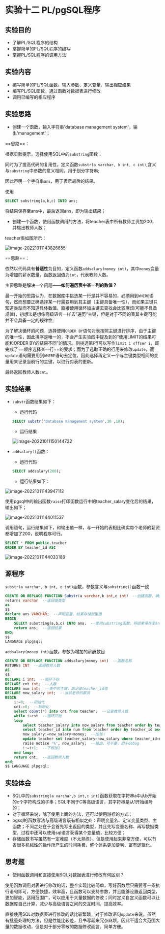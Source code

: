 # 实验十二 PL/pgSQL程序



## 实验目的

- 了解PL/SQL程序的结构
- 掌握简单的PL/SQL程序的编写
- 掌握PL/SQL程序的调用方法

## 实验内容

- 编写简单的PL/SQL函数，输入参数、定义变量、输出相应结果
- 编写PL/SQL函数，通过函数对数据表进行修改
- 调用已编写的相应程序

## 实验思路

- 创建一个函数，输入字符串'database management system'，输出'management'；

==思路==：

根据实验提示，选择使用SQL中的`substring`函数；

同时为了提高代码的复用性，定义函数`substr(a varchar, b int, c int)`,含义与`substring`中参数的意义相同，用于划分字符串;

因此声明一个字符串`ans`，用于表示最后的结果。

使用

```sql
SELECT substring(a,b,c) INTO ans; 
```

将结果保存至ans中，最后返回ans，即为输出结果；



- 创建一个函数，使用函数调用的方法，将teacher表中所有教师工资加200，并输出教师人数；

teacher表如图所示：

![image-20221011143826655](https://noteimg-12138.oss-cn-beijing.aliyuncs.com/img/202210111438896.png)

==思路==：

依然以代码具有**普适性**为目的，定义函数`addsalary(money int)`，其中`money`变量为增加的薪水数量，函数返回值为`int`，代表教师人数。

主要思路是解决一个问题——**如何遍历表中某一列的数值？**

最一开始的思路认为，在数据库中挑选某一行是并不容易的，必须用到`WHERE`语句，然而想要正确选择某一行需要用到其主键（主键具备唯一性），而如果主键只知道类型而不知道具体数值，直接使用循环加主键去查找会比较麻烦(可能不具备规律)，初想法是想像高级语言一样去”遍历“主键，但是对于不同的表其主键可能并不会具备一定的规律性;

为了解决循环的问题，选择使用`ORDER BY`语句对表按照主键进行排序，由于主键的唯一性，因此排序是唯一的，不会产生实验四中提及到的“使用LIMIT的结果可能和ORDER BY的结果不同”的情况。则挑选第i行可以写作`limit 1 offser i`，即完成了==顺序选择某一行==的要求；而为了选取正确的行用来修改`update`，而`update`语句需要用到`WHERE`语句去定位，因此选择再定义一个与主键类型相同的变量用来记录当前行的主键，以进行对表的更新。

最终返回教师人数`cnt`。

## 实验结果

- `substr`函数结果如下：

  - 运行代码

  ```sql
  SELECT substr('database management system',10 ,10); 
  ```

  - 运行结果

  ![image-20221011150144722](https://noteimg-12138.oss-cn-beijing.aliyuncs.com/img/202210111501822.png)

- `addsalary()`函数：

  - 运行代码

  ```sql
  SELECT addsalary(200);
  ```

  

  - 运行结果如下：

![image-20221011143947112](https://noteimg-12138.oss-cn-beijing.aliyuncs.com/img/202210111439206.png)

​			使用pgsql中的输出函数`raise`打印函数运行中的teacher_salary变化后的结果，输出如下；

![image-20221011144011537](https://noteimg-12138.oss-cn-beijing.aliyuncs.com/img/202210111440696.png)

​			调用语句，运行结果如下，和输出值一样，与一开始的表相比确实每个老师的薪资都增加了200，说明程序可行。	

```sql
SELECT * FROM public.teacher
ORDER BY teacher_id ASC 
```



![image-20221011144033188](https://noteimg-12138.oss-cn-beijing.aliyuncs.com/img/202210111441010.png)

## 源程序

`substr(a varchar, b int, c int)`函数，参数含义与`substring()`函数一致

```SQL
CREATE OR REPLACE FUNCTION Substr(a varchar,b int,c int)  --创建函数，确定参数类型 
returns varchar  --返回值类型
as
$$
declare ans VARCHAR;  --声明变量，结果存储到里面
BEGIN
 	SELECT substring(a,b,c) INTO ans;  --使用substring函数，将结果保存至ans中
 	return ans;  --返回结果
END;
$$
LANGUAGE plpgsql;
```

`addsalary(money int)`函数，参数为增加的薪酬数目

```sql
CREATE OR REPLACE FUNCTION addsalary(money int)  --函数名称
RETURNS INT  --返回教师人数
AS
$$
DECLARE i int;  --循环下标
DECLARE cnt int;  --人数
DECLARE num int;  --表中的主键，即记录teacher_id值
DECLARE now_salary int;  --当前老师的薪资
BEGIN
	i:=0;  --初始化
	cnt:=0;  --初始化
	select count(*) into cnt from teacher;  --记录教师人数
	while i<cnt  --循环开始
	loop
		select teacher_salary into now_salary from teacher order by teacher_id asc limit 1 offset i;  --选择按照teacher_id升序排序的第i个人的薪资
		select teacher_id into num from teacher order by teacher_id asc limit 1 offset i;  --记录当前的主键值，即第i个人的teacher_id
		now_salary:=now_salary+money;  --加钱！
	    update teacher set teacher_salary=now_salary where teacher_id=num;  --更新薪水
	   	raise notice '%', now_salary;  --输出，可不要，用于debug
		i:=i+1;  --下标加1
	end loop;
	return cnt;  --返回教师人数
end;
$$ LANGUAGE plpgsql;
```



## 实验体会

- SQL中的`substring(a varchar,b int,c int)`函数获取在字符串a中从b开始的c个字符构成的子串；SQL不同于C等高级语言，其字符串是从1开始编号的；
- 对于循环来说，除了使用上面的方法，还可以使用游标的方式；
- pgsql的函数写法与高级语言既有相似之处：声明变量名、定义变量类型、主函数；不同之处在于会首先写出返回的类型，并且先写变量名称、再写数据类型，过程中还可以使用sql语言获得某个变量值，比较方便；
- 存储函数书写虽然有一定难度（不太熟练），但是使用起来非常方便，可以节省很多机械性的操作所产生的时间耗费，整个体系更加便利、富有逻辑化。

## 思考题

- 使用函数调用和直接使用SQL对数据表进行修改有何区别？

使用函数调用对表进行修改的话，整个实现比较简单，写好函数后只需要写一条执行语句即可，方便快捷，效率高，且函数可以支持参数，并且能够设置返回类型，更加智能，适用范围广，可以应用于大量数据的修改；同时定义自定义函数可以让数据库自己计算，减少与高级语言之间的交互时间，提高效率。

直接使用SQL对数据表进行修改的话比较繁琐，对于修改语句`update`来说，虽然有批量处理的方法，但是性能比较差，且书写起来冗杂麻烦，因此不适合大范围大量的数据改动，但是对于部分零散的数据修改而言，简单方便。

